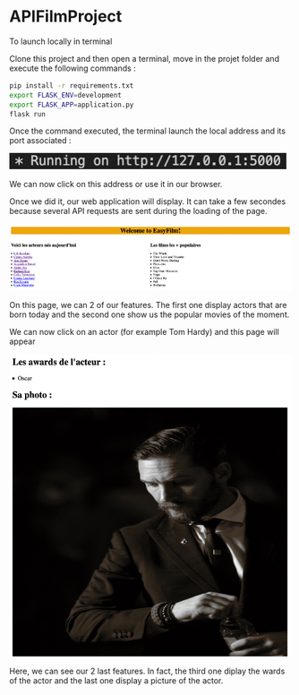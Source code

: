# APIFilmProject

To launch locally in terminal

Clone this project and then open a terminal, move in the projet folder and execute the following commands :

```bash 
pip install -r requirements.txt
export FLASK_ENV=development   
export FLASK_APP=application.py
flask run
```

Once the command executed, the terminal launch the local address and its port associated : 

![My Image](./images/imageAddressLocal.png)

We can now click on this address or use it in our browser.

Once we did it, our web application will display.
It can take a few secondes because several API requests are sent during the loading of the page.

![My Image](./images/HomePage.png)

On this page, we can 2 of our features. The first one display actors that are born today and the second one show us the popular movies of the moment.

We can now click on an actor (for example Tom Hardy) and this page will appear 

![My Image](./images/TomHardy.png)

Here, we can see our 2 last features. In fact, the third one diplay the wards of the actor and the last one display a picture of the actor.


